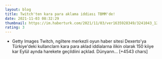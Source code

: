 ```yaml
--- 
layout: blog
title: Twitch'ten kara para aklama iddiası TBMM'de!
date: 2021-11-03 08:32:29
thumbnail: https://im.haberturk.com/2021/11/03/ver1635928349/3241043_1200x627.jpg
rating: 3
---
```

- Getty Images
Twitch, ngiltere merkezli oyun haber sitesi Dexerto'ya Türkiye'deki kullanclarn kara para aklad iddialarna ilikin olarak 150 kiiye kar Eylül aynda harekete geçildiini açklad.
Dünyann… [+4543 chars]